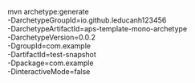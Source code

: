 mvn archetype:generate \
-DarchetypeGroupId=io.github.leducanh123456 \
-DarchetypeArtifactId=aps-template-mono-archetype \
-DarchetypeVersion=0.0.2 \
-DgroupId=com.example \
-DartifactId=test-snapshot \
-Dpackage=com.example \
-DinteractiveMode=false